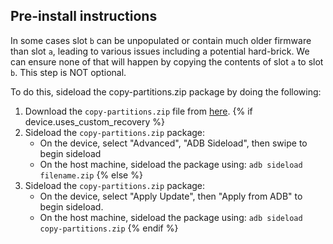 ## Pre-install instructions

In some cases slot `b` can be unpopulated or contain much older firmware than slot `a`, leading to various issues including a potential hard-brick. We can ensure none of that will happen by copying the contents of slot `a` to slot `b`. This step is NOT optional.

To do this, sideload the copy-partitions.zip package by doing the following:
1. Download the `copy-partitions.zip` file from [here](https://github.com/PixelExperience-Devices/blobs/blob/main/copy-partitions.zip?raw=true).
{% if device.uses_custom_recovery %}
2. Sideload the `copy-partitions.zip` package:
    * On the device, select "Advanced", "ADB Sideload", then swipe to begin sideload
    * On the host machine, sideload the package using: `adb sideload filename.zip`
{% else %}
2. Sideload the `copy-partitions.zip` package:
    * On the device, select "Apply Update", then "Apply from ADB" to begin sideload.
    * On the host machine, sideload the package using: `adb sideload copy-partitions.zip`
{% endif %}
